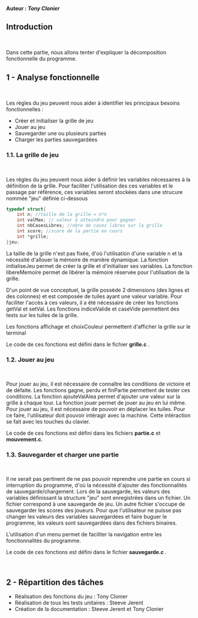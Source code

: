 #### Auteur : *Tony Clonier*

## Introduction
<br>
<p>Dans cette partie, nous allons tenter d'expliquer la décomposition fonctionnelle du programme.</p>

## 1 - Analyse fonctionnelle
<br>
<p>Les règles du jeu peuvent nous aider à identifier les principaux besoins fonctionnelles :
<ul>
    <li> Créer et initialiser la grille de jeu</li>
    <li> Jouer au jeu </li>
    <li> Sauvegarder une ou plusieurs parties </li>
    <li> Charger les parties sauvegardées </li>
</ul></p>

### 1.1. La grille de jeu
<br>
<p> Les règles du jeu peuvent nous aider à définir les variables nécessaires à la définition de la grille.
Pour faciliter l'utilisation des ces variables et le passage par référence, ces variables seront stockées dans une strucure nommée "jeu" définie ci-dessous</p>

```c
typedef struct{
	int n; //taille de la grille = n*n 
	int valMax; // valeur à atteindre pour gagner
	int nbCasesLibres; //nbre de cases libres sur la grille
	int score; //score de la partie en cours
	int *grille;
}jeu;
```
<p> 

<p> La taille de la grille n'est pas fixée, d'où l'utilisation d'une variable n et la nécessité d'allouer la mémoire de manière dynamique.
 La fonction initialiseJeu permet de créer la grille et d'initialiser ses variables. La fonction libereMemoire permet de libérer la mémoire réservée pour l'utilisation
 de la grille. </p>
<p> D'un point de vue conceptuel, la grille possède 2 dimensions (des lignes et des colonnes) et est composée de tuiles ayant une valeur variable.
Pour faciliter l'accès à ces valeurs, il a été nécessaire de créer les fonctions getVal et setVal. Les fonctions indiceValide et caseVide permettent
des tests sur les tuiles de la grille.</p>
<p> Les fonctions affichage et choixCouleur permettent d'afficher la grille sur le terminal</p>
<p> Le code de ces fonctions est défini dans le fichier <strong>grille.c</strong> .</p>

### 1.2. Jouer au jeu
<br>
<p> Pour jouer au jeu, il est nécessaire de connaître les conditions de victoire et de défaite.
Les fonctions gagne, perdu et finPartie permettent de tester ces conditions.
La fonction ajouteValAlea permet d'ajouter une valeur sur la grille à chaque tour.
La fonction jouer permet de jouer au jeu en lui même.
Pour jouer au jeu, il est nécessaire de pouvoir en déplacer les tuiles. Pour ce faire, l'utilisateur doit pouvoir intéragir avec la machine. 
Cette intéraction se fait avec les touches du clavier.</p></p>
<p> Le code de ces fonctions est défini dans les fichiers <strong>partie.c</strong> et <strong>mouvement.c</strong>.</p>

### 1.3. Sauvegarder et charger une partie
<br>
<p> Il ne serait pas pertinent de ne pas pouvoir reprendre une partie en cours si interruption du programme, 
d'où la nécessité d'ajouter des fonctionnalités de sauvegarde/chargement.
Lors de la sauvegarde, les valeurs des variables définissant la structure "jeu" sont enregistrées dans un fichier.
Un fichier correspond à une sauvegarde de jeu. Un autre fichier s'occupe de sauvegarder les scores des joueurs.
Pour que l'utilisateur ne puisse pas changer les valeurs des variables sauvegardées et faire buguer le programme, les valeurs sont sauvegardées dans des fichiers binaires.</p>
<p> L'utilisation d'un menu permet de faciliter la navigation entre les fonctionnalités du programme.</p>
<p> Le code de ces fonctions est défini dans le fichier <strong>sauvegarde.c</strong> .</p>
<br>

## 2 - Répartition des tâches

<ul>
    <li> Réalisation des fonctions du jeu : Tony Clonier </li>
    <li> Réalisation de tous les tests unitaires : Steeve Jerent </li>
    <li> Création de la documentation : Steeve Jerent et Tony Clonier </li>
</ul>



